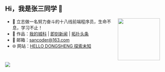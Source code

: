 ## Hi，我是张三同学 👋 

<!-- <img src="https://github-readme-stats.vercel.app/api/top-langs/?username=zhangsantx&hide_title=true&hide_border=true&layout=compact&bg_color=0,73FA79,73FDFF,D783FF&theme=graywhite&locale=cn" alt="logo" height="137px" align="right" /> -->

<!-- <img height="137px" align="right" src="https://github-readme-stats.vercel.app/api?username=zhangsantx&hide_title=true&hide_border=true&show_icons=true&include_all_commits=true&line_height=21&bg_color=0,EC6C6C,FFD479,FFFC79,73FA79&theme=graywhite&locale=cn" /> -->

<img height="137px" align="right" src="https://github-readme-stats.vercel.app/api?username=zhangsantx&hide_title=true&hide_border=true&show_icons=true&include_all_commits=true&line_height=21&bg_color=0,73FA79,73FDFF,D783FF&theme=graywhite&locale=cn" />

- 🧿 立志做一名努力奋斗的十八线前端程序员，生命不息，学习不止！
- 🎨 作品：<a href="#" target="_blank">我的城科</a> | <a href="https://jknews.scoder.cc" target="_blank">即刻新闻</a> | <a href="http://m.toutiao.scoder.cc" target="_blank">拓扑头条</a>
- 💬 邮箱：sancoder@163.com
- 🌐 网站：<a target="_blank" href="https://www.scoder.cc">HELLO DONGSHENG 探索未知</a>

<a href="https://blog.csdn.net/weixin_46535880?type=blog">
    <img src="https://img.shields.io/badge/CSDN Page View-115K-E65A65.svg" alt="" title="autofelix的csdn" />
</a>

## 

[![](https://github-readme-stats.vercel.app/api/top-langs/?username=zhangsantx&hide_title=true&hide_border=true&bg_color=2d333&theme=graywhite&count_private=true&layout=compact&include_all_commits=true&card_width=900)](https://github.com/autofelix?tab=repositories)

<!-- <img src="https://github-readme-stats.vercel.app/api/top-langs/?username=zhangsantx&hide_title=true&hide_border=true&layout=compact&bg_color=2d333&theme=graywhite&locale=cn&count_private=true&layout=compact&include_all_commits=true&card_width=900" alt="logo" />  -->

